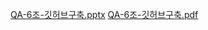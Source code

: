 [QA-6조-깃허브구축.pptx](https://github.com/ai7dnn/OSS-lect/files/10059540/QA-6.-.pptx)
[QA-6조-깃허브구축.pdf](https://github.com/ai7dnn/OSS-lect/files/10059542/QA-6.-.pdf)
